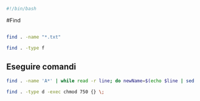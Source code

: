 ```Bash
#!/bin/bash
```

#Find

## 
```Bash
find . -name "*.txt"
```

```Bash
find . -type f
```



## Eseguire comandi

```Bash
find . -name 'A*' | while read -r line; do newName=$(echo $line | sed 's/A/_x/'); mv ./$line ./$newName; done
```

```BASH
find . -type d -exec chmod 750 {} \;
```

